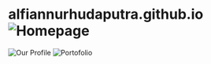 # alfiannurhudaputra.github.io![Homepage](https://user-images.githubusercontent.com/63383625/235949913-79eaf7f8-d417-429a-a62f-566af72cc8e1.png)
![Our Profile](https://user-images.githubusercontent.com/63383625/235949939-f9399659-cda3-4109-8ade-1a06f087202a.png)
![Portofolio](https://user-images.githubusercontent.com/63383625/235949954-d19b7c90-95cf-4b64-b6fb-fda7b3ba1dbc.png)
